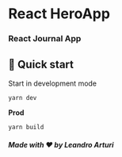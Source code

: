 # React HeroApp

### React Journal App

## 🚀 Quick start

Start in development mode

```shell
yarn dev
```

**Prod**

```shell
yarn build
```

##### Made with ❤️ by Leandro Arturi

